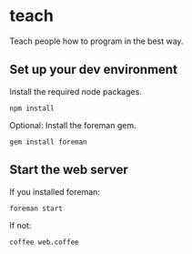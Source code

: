# teach

Teach people how to program in the best way.

## Set up your dev environment

Install the required node packages.

    npm install

Optional: Install the foreman gem.

    gem install foreman

## Start the web server

If you installed foreman:

    foreman start

If not:

    coffee web.coffee

